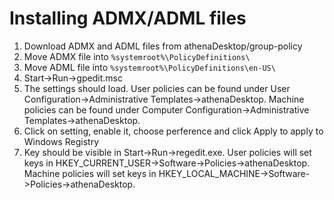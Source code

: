 # Installing ADMX/ADML files

1. Download ADMX and ADML files from athenaDesktop/group-policy
2. Move ADMX file into `%systemroot%\PolicyDefinitions\`
3. Move ADML file into `%systemroot%\PolicyDefinitions\en-US\`
4. Start->Run->gpedit.msc
5. The settings should load. User policies can be found under User Configuration->Administrative Templates->athenaDesktop. Machine policies can be found under Computer Configuration->Administrative Templates->athenaDesktop.
6. Click on setting, enable it, choose perference and click Apply to apply to Windows Registry
7. Key should be visible in Start->Run->regedit.exe. User policies will set keys in HKEY_CURRENT_USER->Software->Policies->athenaDesktop. Machine policies will set keys in HKEY_LOCAL_MACHINE->Software->Policies->athenaDesktop.
